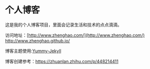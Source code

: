 # 个人博客

这是我的个人博客项目，里面会记录生活和技术的点点滴滴。


访问地址：[http://www.zhenghao.com/](http://www.zhenghao.com/)
http://www.zhenghao.github.io/


博客主题使用:[Yummy-Jekyll](https://github.com/DONGChuan/Yummy-Jekyll)


博客创建参考：https://zhuanlan.zhihu.com/p/448214411
